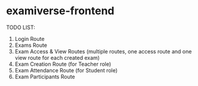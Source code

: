 # examiverse-frontend
TODO LIST:
1. Login Route
2. Exams Route
3. Exam Access & View Routes (multiple routes, one access route and one view route for each created exam)
4. Exam Creation Route (for Teacher role)
5. Exam Attendance Route (for Student role)
6. Exam Participants Route
